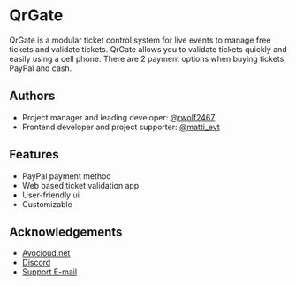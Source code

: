
# QrGate

QrGate is a modular ticket control system for live events to manage free tickets and validate tickets. QrGate allows you to validate tickets quickly and easily using a cell phone. There are 2 payment options when buying tickets, PayPal and cash. 


## Authors

- Project manager and leading developer: [@rwolf2467](https://www.github.com/rwolf2467)
- Frontend developer and project supporter: [@matti_evt](https://discordapp.com/users/1068602876110315530)


## Features

- PayPal payment method
- Web based ticket validation app
- User-friendly ui
- Customizable


## Acknowledgements

 - [Avocloud.net](https://avocloud.net)
 - [Discord](https://avocloud.net/discord/)
 - [Support E-mail](mailto:support@avocloud.net)


